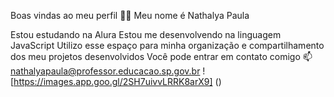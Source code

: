 Boas vindas ao meu perfil 💙💙
Meu nome é Nathalya Paula

Estou estudando na Alura
Estou me desenvolvendo na linguagem JavaScript
Utilizo esse espaço para minha organização e compartilhamento dos meu projetos desenvolvidos
Você pode entrar em contato comigo 📫
nathalyapaula@professor.educacao.sp.gov.br 
! [https://images.app.goo.gl/2SH7uivvLRRK8arX9] ()


